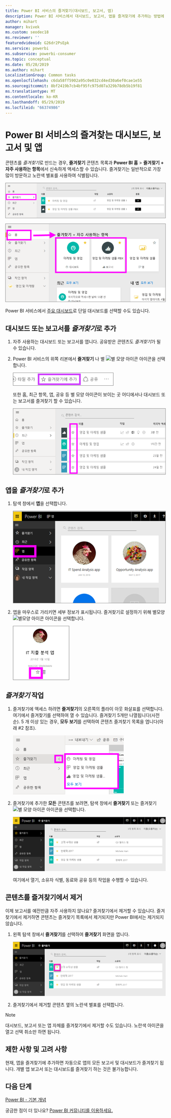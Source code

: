 ```yaml
---
title: Power BI 서비스의 즐겨찾기(대시보드, 보고서, 앱)
description: Power BI 서비스에서 대시보드, 보고서, 앱을 즐겨찾기에 추가하는 방법에 대한 설명서
author: mihart
manager: kvivek
ms.custom: seodec18
ms.reviewer: ''
featuredvideoid: G26dr2PsEpk
ms.service: powerbi
ms.subservice: powerbi-consumer
ms.topic: conceptual
ms.date: 05/28/2019
ms.author: mihart
LocalizationGroup: Common tasks
ms.openlocfilehash: c6da58ff5902a95c0e032cd4ed30a6ef0cae1e55
ms.sourcegitcommit: 8bf2419b7cb4bf95fc975d07a329b78db5b19f81
ms.translationtype: MT
ms.contentlocale: ko-KR
ms.lasthandoff: 05/29/2019
ms.locfileid: "66374986"
---
```

# <a name="favorite-dashboards-reports-and-apps-in-power-bi-service"></a>Power BI 서비스의 즐겨찾는 대시보드, 보고서 및 앱
콘텐츠를 *즐겨찾기*로 만드는 경우, **즐겨찾기** 콘텐츠 목록과 **Power BI 홈** > **즐겨찾기 + 자주 사용하는 항목**에서 신속하게 액세스할 수 있습니다. 즐겨찾기는 일반적으로 가장 많이 방문하고 노란색 별표를 사용하여 식별됩니다.

   ![즐겨찾기 아이콘으로 바뀝니다](./media/end-user-favorite/power-bi-favorite-nav.png)

   ![즐겨찾기 아이콘으로 바뀝니다](./media/end-user-favorite/power-bi-home.png)

Power BI 서비스에서 [주요 대시보드](end-user-featured.md)로 단일 대시보드를 선택할 수도 있습니다.

## <a name="add-a-dashboard-or-report-as-a-favorite"></a>대시보드 또는 보고서를 *즐겨찾기*로 추가

1. 자주 사용하는 대시보드 또는 보고서를 엽니다. 공유받은 콘텐츠도 *즐겨찾기*가 될 수 있습니다.

2. Power BI 서비스의 위쪽 리본에서 **즐겨찾기** 나 별 ![별 모양 아이콘](./media/end-user-favorite/power-bi-favorite-icon.png) 아이콘을 선택합니다.
   
   ![즐겨찾기 아이콘으로 바뀝니다](./media/end-user-favorite/powerbi-dashboard-favorite.png)
   
   또한 홈, 최근 항목, 앱, 공유 등 별 모양 아이콘이 보이는 곳 어디에서나 대시보드 또는 보고서를 즐겨찾기 할 수 있습니다. 
   
   ![노란색 별이 포함된 대시보드 탭](./media/end-user-favorite/power-bi-recent.png)

## <a name="add-an-app-as-a-favorite"></a>앱을 *즐겨찾기*로 추가

1. 탐색 창에서 **앱**을 선택합니다.

   ![대시보드](./media/end-user-favorite/power-bi-favorite-apps.png)

2. 앱을 마우스로 가리키면 세부 정보가 표시됩니다. 즐겨찾기로 설정하기 위해 별모양 ![별모양 아이콘](./media/end-user-favorite/power-bi-favorite-icon.png) 아이콘을 선택합니다.
   
   ![앱 마우스로 가리키기](./media/end-user-favorite/power-bi-favorite-app.png)

## <a name="working-with-favorites"></a>*즐겨찾기* 작업
1. 즐겨찾기에 액세스 하려면 **즐겨찾기**의 오른쪽의 플라이 아웃 화살표를 선택합니다. 여기에서 즐겨찾기를 선택하여 열 수 있습니다. 즐겨찾기 5개만 나열됩니다(사전순). 5 개 이상 있는 경우, **모두 보기**를 선택하여 콘텐츠 즐겨찾기 목록을 엽니다(아래 #2 참조). 
   
   ![즐겨찾기 플라이아웃](./media/end-user-favorite/power-bi-favorite-flyout.png)
2. 즐겨찾기에 추가한 **모든** 콘텐츠를 보려면, 탐색 창에서 **즐겨찾기** 또는 즐겨찾기 ![별 모양 아이콘](./media/end-user-favorite/power-bi-favorites-icon.png) 아이콘을 선택합니다.  
   
    ![즐겨찾기 창](./media/end-user-favorite/power-bi-favorites-screen.png)
   
   여기에서 열기, 소유자 식별, 동료와 공유 등의 작업을 수행할 수 있습니다.

## <a name="unfavorite-content"></a>콘텐츠를 즐겨찾기에서 제거
이제 보고서를 예전만큼 자주 사용하지 않나요? 즐겨찾기에서 제거할 수 있습니다. 즐겨찾기에서 제거하면 콘텐츠는 즐겨찾기 목록에서 제거되지만 Power BI에서는 제거되지 않습니다.

1. 왼쪽 탐색 창에서 **즐겨찾기**를 선택하여 **즐겨찾기** 화면을 엽니다.
   
   ![즐겨찾기 화면](./media/end-user-favorite/power-bi-unfavorites-screen.png)
2. 즐겨찾기에서 제거할 콘텐츠 옆의 노란색 별표를 선택합니다.

> [!NOTE]
> 대시보드, 보고서 또는 앱 자체를 즐겨찾기에서 제거할 수도 있습니다. 노란색 아이콘을 열고 선택 취소만 하면 됩니다.   
> 
> 
## <a name="limitations-and-considerations"></a>제한 사항 및 고려 사항
현재, 앱을 즐겨찾기에 추가하면 자동으로 앱의 모든 보고서 및 대시보드가 즐겨찾기 됩니다. 개별 앱 보고서 또는 대시보드를 즐겨찾기 하는 것은 불가능합니다. 

## <a name="next-steps"></a>다음 단계
[Power BI - 기본 개념](end-user-basic-concepts.md)

궁금한 점이 더 있나요? [Power BI 커뮤니티를 이용하세요.](http://community.powerbi.com/)

